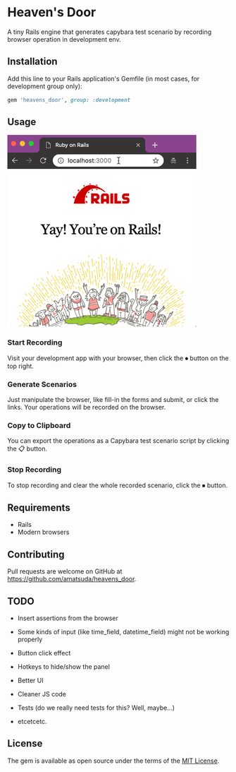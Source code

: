 # Heaven's Door

A tiny Rails engine that generates capybara test scenario by recording browser operation in development env.


## Installation

Add this line to your Rails application's Gemfile (in most cases, for development group only):

```ruby
gem 'heavens_door', group: :development
```


## Usage

![Usage](heavens_door.gif)


### Start Recording
Visit your development app with your browser, then click the ⏺ button on the top right.


### Generate Scenarios
Just manipulate the browser, like fill-in the forms and submit, or click the links.
Your operations will be recorded on the browser.

### Copy to Clipboard
You can export the operations as a Capybara test scenario script by clicking the 📋 button.

### Stop Recording
To stop recording and clear the whole recorded scenario, click the ⏹ button.


## Requirements
- Rails
- Modern browsers


## Contributing

Pull requests are welcome on GitHub at https://github.com/amatsuda/heavens_door.


## TODO

- Insert assertions from the browser

- Some kinds of input (like time\_field, datetime\_field) might not be working properly

- Button click effect

- Hotkeys to hide/show the panel

- Better UI

- Cleaner JS code

- Tests (do we really need tests for this? Well, maybe...)

- etcetcetc.


## License

The gem is available as open source under the terms of the [MIT License](https://opensource.org/licenses/MIT).
